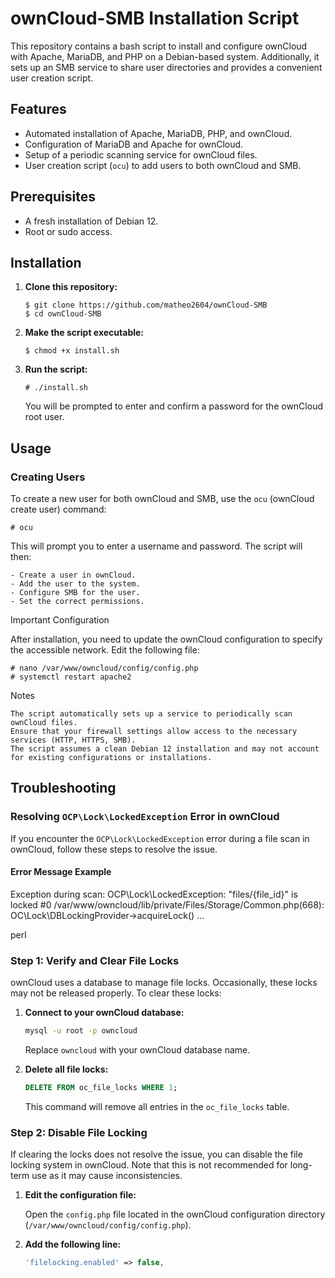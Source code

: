 # ownCloud-SMB Installation Script

This repository contains a bash script to install and configure ownCloud with Apache, MariaDB, and PHP on a Debian-based system. Additionally, it sets up an SMB service to share user directories and provides a convenient user creation script.

## Features

- Automated installation of Apache, MariaDB, PHP, and ownCloud.
- Configuration of MariaDB and Apache for ownCloud.
- Setup of a periodic scanning service for ownCloud files.
- User creation script (`ocu`) to add users to both ownCloud and SMB.

## Prerequisites

- A fresh installation of Debian 12.
- Root or sudo access.

## Installation

1. **Clone this repository:**

    ```
    $ git clone https://github.com/matheo2604/ownCloud-SMB
    $ cd ownCloud-SMB 
    ```

2. **Make the script executable:**

    ```
    $ chmod +x install.sh
    ```

3. **Run the script:**

    ```
    # ./install.sh
    ```

    You will be prompted to enter and confirm a password for the ownCloud root user.

## Usage

### Creating Users

To create a new user for both ownCloud and SMB, use the `ocu` (ownCloud create user) command:

```
# ocu
````

This will prompt you to enter a username and password. The script will then:

    - Create a user in ownCloud.
    - Add the user to the system.
    - Configure SMB for the user.
    - Set the correct permissions.

Important Configuration

After installation, you need to update the ownCloud configuration to specify the accessible network. Edit the following file:

```
# nano /var/www/owncloud/config/config.php
# systemctl restart apache2
```

Notes

    The script automatically sets up a service to periodically scan ownCloud files.
    Ensure that your firewall settings allow access to the necessary services (HTTP, HTTPS, SMB).
    The script assumes a clean Debian 12 installation and may not account for existing configurations or installations.


## Troubleshooting
### Resolving `OCP\Lock\LockedException` Error in ownCloud

If you encounter the `OCP\Lock\LockedException` error during a file scan in ownCloud, follow these steps to resolve the issue.

#### Error Message Example

Exception during scan: OCP\Lock\LockedException: "files/{file_id}" is locked
#0 /var/www/owncloud/lib/private/Files/Storage/Common.php(668): OC\Lock\DBLockingProvider->acquireLock()
...

perl


### Step 1: Verify and Clear File Locks

ownCloud uses a database to manage file locks. Occasionally, these locks may not be released properly. To clear these locks:

1. **Connect to your ownCloud database:**

    ```bash
    mysql -u root -p owncloud
    ```

    Replace `owncloud` with your ownCloud database name.

2. **Delete all file locks:**

    ```sql
    DELETE FROM oc_file_locks WHERE 1;
    ```

    This command will remove all entries in the `oc_file_locks` table.

### Step 2: Disable File Locking

If clearing the locks does not resolve the issue, you can disable the file locking system in ownCloud. Note that this is not recommended for long-term use as it may cause inconsistencies.

1. **Edit the configuration file:**

    Open the `config.php` file located in the ownCloud configuration directory (`/var/www/owncloud/config/config.php`).

2. **Add the following line:**

    ```php
    'filelocking.enabled' => false,
    ```